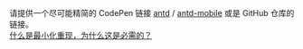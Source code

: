 请提供一个尽可能精简的 CodePen 链接 [antd](http://codepen.io/benjycui/pen/KgPZrE?editors=001) / [antd-mobile](http://codepen.io/paranoidjk/pen/LWpaKe) 或是 GitHub 仓库的链接。
<br>
[什么是最小化重现，为什么这是必需的？](#repro-modal)
